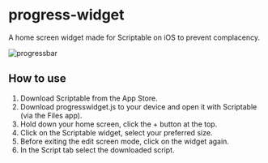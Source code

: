 # progress-widget
A home screen widget made for Scriptable on iOS to prevent complacency.

![progressbar](https://github.com/RussianFlipFlop/progress-widget/assets/63368155/0a573431-2f24-4b5b-8563-a399454ecae8)

## How to use

1. Download Scriptable from the App Store.
2. Download progresswidget.js to your device and open it with Scriptable (via the Files app).
3. Hold down your home screen, click the + button at the top.
4. Click on the Scriptable widget, select your preferred size.
5. Before exiting the edit screen mode, click on the widget again.
6. In the Script tab select the downloaded script.
